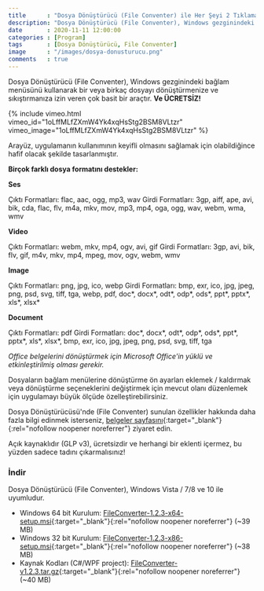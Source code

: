```yaml
---
title      : "Dosya Dönüştürücü (File Conventer) ile Her Şeyi 2 Tıklamayla Dönüştürün ve Sıkıştırın!"
description: "Dosya Dönüştürücü (File Conventer), Windows gezginindeki bağlam menüsünü kullanarak bir veya birkaç dosyayı dönüştürmenize ve sıkıştırmanıza izin veren çok basit bir araçtır."
date       : 2020-11-11 12:00:00
categories : [Program]
tags       : [Dosya Dönüştürücü, File Conventer]
image      : "/images/dosya-donusturucu.png"
comments   : true
---
```


Dosya Dönüştürücü (File Conventer), Windows gezginindeki bağlam menüsünü kullanarak bir veya birkaç dosyayı dönüştürmenize ve sıkıştırmanıza izin veren çok basit bir araçtır. **Ve ÜCRETSİZ!**

{% include vimeo.html vimeo_id="1oLffMLfZXmW4Yk4xqHsStg2BSM8VLtzr" vimeo_image="1oLffMLfZXmW4Yk4xqHsStg2BSM8VLtzr" %}

Arayüz, uygulamanın kullanımının keyifli olmasını sağlamak için olabildiğince hafif olacak şekilde tasarlanmıştır.

**Birçok farklı dosya formatını destekler:**


**Ses**

Çıktı Formatları: flac, aac, ogg, mp3, wav
Girdi Formatları: 3gp, aiff, ape, avi, bik, cda, flac, flv, m4a, mkv, mov, mp3, mp4, oga, ogg, wav, webm, wma, wmv


**Video**

Çıktı Formatları: webm, mkv, mp4, ogv, avi, gif
Girdi Formatları: 3gp, avi, bik, flv, gif, m4v, mkv, mp4, mpeg, mov, ogv, webm, wmv

**Image**

Çıktı Formatları: png, jpg, ico, webp
Girdi Formatları: bmp, exr, ico, jpg, jpeg, png, psd, svg, tiff, tga, webp, pdf, doc*, docx*, odt*, odp*, ods*, ppt*, pptx*, xls*,
xlsx*

**Document**

Çıktı Formatları: pdf
Girdi Formatları: doc*, docx*, odt*, odp*, ods*, ppt*, pptx*, xls*, xlsx*, bmp, exr, ico, jpg, jpeg, png, psd, svg, tiff, tga        
   

*Office belgelerini dönüştürmek için Microsoft Office'in yüklü ve etkinleştirilmiş olması gerekir.*

Dosyaların bağlam menülerine dönüştürme ön ayarları eklemek / kaldırmak veya dönüştürme seçeneklerini değiştirmek için mevcut olanı düzenlemek için uygulamayı büyük ölçüde özelleştirebilirsiniz.

Dosya Dönüştürücüsü'nde (File Conventer) sunulan özellikler hakkında daha fazla bilgi edinmek isterseniz, [belgeler sayfasını](https://bit.ly/38yabGU){:target="_blank"}{:rel="nofollow noopener noreferrer"} ziyaret edin.

Açık kaynaklıdır (GLP v3), ücretsizdir ve herhangi bir eklenti içermez, bu yüzden sadece tadını çıkarmalısınız!

### İndir

Dosya Dönüştürücü (File Conventer), Windows Vista / 7/8 ve 10 ile uyumludur.

* Windows 64 bit Kurulum: [FileConverter-1.2.3-x64-setup.msi](https://bit.ly/2UfeCOq){:target="_blank"}{:rel="nofollow noopener noreferrer"} (~39 MB)
* Windows 32 bit Kurulum: [FileConverter-1.2.3-x86-setup.msi](https://bit.ly/3knjKL0){:target="_blank"}{:rel="nofollow noopener noreferrer"} (~38 MB)
* Kaynak Kodları (C#/WPF project): [FileConverter-v1.2.3.tar.gz](https://bit.ly/3kjiWHi){:target="_blank"}{:rel="nofollow noopener noreferrer"} (~40 MB)
